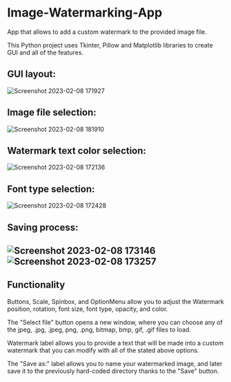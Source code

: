 # Image-Watermarking-App
App that allows to add a custom watermark to the provided image file. 

This Python project uses Tkinter, Pillow and Matplotlib libraries to create GUI and all of the features.

GUI layout:
-----
![Screenshot 2023-02-08 171927](https://user-images.githubusercontent.com/108438343/217624072-634945a0-7cdc-41f9-aaec-4b8d99473a5d.png)

Image file selection:
-----
![Screenshot 2023-02-08 181910](https://user-images.githubusercontent.com/108438343/217625061-3f624887-4257-45c1-99b9-8ffbb0d5ee1f.png)

Watermark text color selection:
-----
![Screenshot 2023-02-08 172136](https://user-images.githubusercontent.com/108438343/217624625-36e255db-d945-4022-a9ad-36562dda0c89.png)

Font type selection:
-----
![Screenshot 2023-02-08 172428](https://user-images.githubusercontent.com/108438343/217624961-cf97dbab-d13d-4ac3-9370-c1af89179dcc.png)

Saving process:
-----
![Screenshot 2023-02-08 173146](https://user-images.githubusercontent.com/108438343/217625026-59259d94-c367-4acc-95dd-7ae43192eae5.png)
![Screenshot 2023-02-08 173257](https://user-images.githubusercontent.com/108438343/217625569-3efd0e85-0e15-49a2-97ad-89fed247eb5b.png)
-----

Functionality
-------

Buttons, Scale, Spinbox, and OptionMenu allow you to adjust the Watermark position, rotation, font size, font type, opacity, and color.

The "Select file" button opens a new window, where you can choose any of the jpeg, .jpg, .jpeg, png, .png, bitmap, bmp, gif, .gif files to load.

Watermark label allows you to provide a text that will be made into a custom watermark that you can modify with all of the stated above options.

The "Save as:" label allows you to name your watermarked image, and later save it to the previously hard-coded directory thanks to the "Save" button. 
